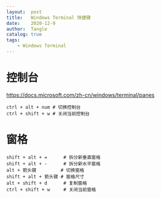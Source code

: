 ```yaml
---
layout:  post
title:   Windows Terminal 快捷键
date:    2020-12-9
author:  Tangle
catalog: true
tags:
    - Windows Terminal
---
```


# 控制台

<https://docs.microsoft.com/zh-cn/windows/terminal/panes>

```
ctrl + alt + num # 切换控制台
ctrl + shift + w # 关闭当前控制台
```

# 窗格

```
shift + alt + =      # 拆分新垂直窗格
shift + alt + -      # 拆分新水平窗格
alt + 箭头键         # 切换窗格
shift + alt + 箭头键 # 窗格尺寸
alt + shift + d      # 复制窗格
ctrl + shift + w     # 关闭当前窗格
```
